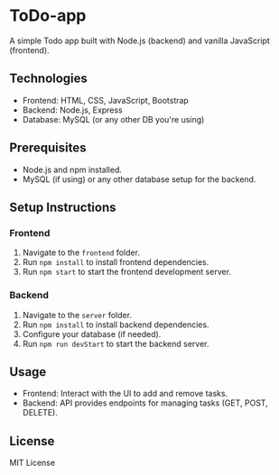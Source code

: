 # ToDo-app

A simple Todo app built with Node.js (backend) and vanilla JavaScript (frontend).

## Technologies

- Frontend: HTML, CSS, JavaScript, Bootstrap
- Backend: Node.js, Express
- Database: MySQL (or any other DB you're using)

## Prerequisites

- Node.js and npm installed.
- MySQL (if using) or any other database setup for the backend.

## Setup Instructions

### Frontend

1. Navigate to the `frontend` folder.
2. Run `npm install` to install frontend dependencies.
3. Run `npm start` to start the frontend development server.

### Backend

1. Navigate to the `server` folder.
2. Run `npm install` to install backend dependencies.
3. Configure your database (if needed).
4. Run `npm run devStart` to start the backend server.

## Usage

- Frontend: Interact with the UI to add and remove tasks.
- Backend: API provides endpoints for managing tasks (GET, POST, DELETE).

## License

MIT License
